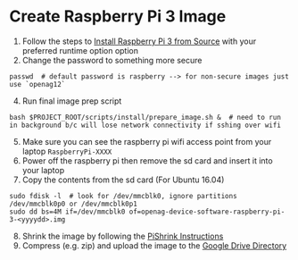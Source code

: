 # Create Raspberry Pi 3 Image
1. Follow the steps to [Install Raspberry Pi 3 from Source](install_raspberry_pi_3_source) with your preferred runtime option
option
2. Change the password to something more secure
```
passwd  # default password is raspberry --> for non-secure images just use `openag12`
```
4. Run final image prep script
```
bash $PROJECT_ROOT/scripts/install/prepare_image.sh &  # need to run in background b/c will lose network connectivity if sshing over wifi
```
5. Make sure you can see the raspberry pi wifi access point from your laptop `RaspberryPi-XXXX`
6. Power off the raspberry pi then remove the sd card  and insert it into your laptop
7. Copy the contents from the sd card (For Ubuntu 16.04)
```
sudo fdisk -l  # look for /dev/mmcblk0, ignore partitions /dev/mmcblk0p0 or /dev/mmcblk0p1
sudo dd bs=4M if=/dev/mmcblk0 of=openag-device-software-raspberry-pi-3-<yyyydd>.img
```
8. Shrink the image by following the [PiShrink Instructions](https://github.com/Drewsif/PiShrink)
9. Compress (e.g. zip) and upload the image to the [Google Drive Directory](https://drive.google.com/drive/folders/1D7d_C41UBIzNbxtrBHDVWUtdsq5iDstv?usp=sharing)
